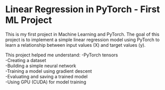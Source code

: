 # Linear Regression in PyTorch - First ML Project
This is my first project in Machine Learning and PyTorch. 
The goal of this project is to implement a simple linear regression model using PyTorch to learn a relationship between input values (X) and target values (y).

This project helped me understand:
-PyTorch tensors  
-Creating a dataset  
-Building a simple neural network  
-Training a model using gradient descent  
-Evaluating and saving a trained model  
-Using GPU (CUDA) for model training  

